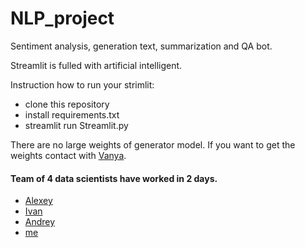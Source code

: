 # NLP_project
Sentiment analysis, generation text, summarization and QA bot.

Streamlit is fulled with artificial intelligent.

Instruction how to run your strimlit:

- clone this repository
- install requirements.txt
- streamlit run Streamlit.py

There are no large weights of generator model. If you want to get the weights contact with [Vanya](https://github.com/IYuminov).

#### Team of 4 data scientists have worked in 2 days.

- [Alexey](https://github.com/A-Ladin)
- [Ivan](https://github.com/IYuminov)
- [Andrey](https://github.com/Shougakusei)
- [me](https://github.com/SSanchay)
